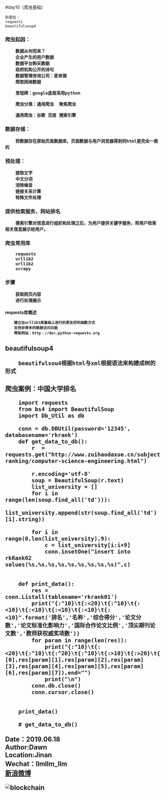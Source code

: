 #day10（爬虫基础）
    
    
    所需包：
    requests
    beautifulsoup4
    
<h3>爬虫起因：
        
        数据从何而来？
        企业产生的用户数据
        数据平台购买数据
        政府机构公开的诗句
        数据管理咨询公司：麦肯锡
        爬取网络数据
        
        里程碑：google底层采用python
        
        爬虫分类：通用爬虫  聚焦爬虫
        
        通用爬虫：谷歌 百度 搜索引擎
        
<h3>数据存储：

        将数据存在原始页面数据库，页面数据与用户浏览器得到的html是完全一致的
        
<h3>预处理：

        提取文字
        中文分词
        消除噪音
        链接关系计算
        特殊文件处理
        
<h3>提供检索服务，网站排名

        搜索引擎对信息进行组织和处理之后，为用户提供关键字服务，将用户检索相关信息展示给用户。

<h3>爬虫常用库
        
        requests
        urllib2
        urllib2
        scrapy

<h3>步骤

        获取网页内容
        进行处理展示




<h4>requests库概述
        
        建立在urllib3库基础上进行的更友好的函数方式
        支持非常多的链接访问功能
        帮助网站：http：//doc.python-requests.org
        

<h2>beautifulsoup4
        
        beautifulsou4根据html与xml根据语法来构建成树的形式
<h2>爬虫案例：中国大学排名

        import requests
        from bs4 import BeautifulSoup
        import Db_Util as db
        
        conn = db.DBUtil(password='12345', databasename='rkrank')
        def get_data_to_db():
            r  = requests.get("http://www.zuihaodaxue.cn/subject-ranking/computer-science-engineering.html")
        
            r.encoding='utf-8'
            soup = BeautifulSoup(r.text)
            list_university = []
            for i in range(len(soup.find_all('td'))):
                list_university.append(str(soup.find_all('td')[i].string))
        
            for i in range(0,len(list_university),9):
                c = list_university[i:i+9]
                conn.insetOne("insert into rkRank02 values(%s,%s,%s,%s,%s,%s,%s,%s,%s)",c)
        
        
        def print_data():
            res = conn.Listall(tablename='rkrank01')
            print("{:^10}\t{:<20}\t{:^10}\t{:<10}\t{:<10}\t{:<10}\t{:<10}\t{:<10}".format('排名','名称','综合得分','论文分数','论文标准化影响力','国际合作论文比例','顶尖期刊论文数','教师获权威奖项数'))
            for param in range(len(res)):
                print("{:^10}\t{:<20}\t{:^10}\t{:^20}\t{:^10}\t{:>10}\t{:>20}\t{:>20}".format(res[param][0],res[param][1],res[param][2],res[param][3],res[param][4],res[param][5],res[param][6],res[param][7]),end="")
                print("\n")
            conn.db.close()
            conn.cursor.close()
        
        
        print_data()
        
        # get_data_to_db()

        
        
        
Date：2019.06.18  
Author:Dawn  
Location:Jinan   
Wechat：llmllm_llm  
[新浪微博](https://weibo.com/u/5034954422)
 
![blockchain](https://ss0.bdstatic.com/70cFvHSh_Q1YnxGkpoWK1HF6hhy/it/u=702257389,1274025419&fm=27&gp=0.jpg "区块链")

        
        